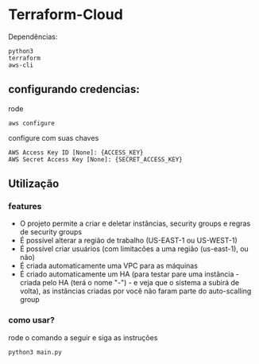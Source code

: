 # Terraform-Cloud
Dependências:
```
python3
terraform
aws-cli
```

## configurando credencias:

rode
```
aws configure 
```

configure com suas chaves
```
AWS Access Key ID [None]: {ACCESS_KEY}
AWS Secret Access Key [None]: {SECRET_ACCESS_KEY}
```

## Utilização

### features
* O projeto permite a criar e deletar instâncias, security groups e regras de security groups
* É possível alterar a região de trabalho (US-EAST-1 ou US-WEST-1)
* É possível criar usuários (com limitacões a uma região (us-east-1), ou não)
* É criada automaticamente uma VPC para as máquinas
* É criado automaticamente um HA (para testar pare uma instância - criada pelo HA (terá o nome "-") - e veja que o sistema a subirá de volta), as instâncias criadas por você não faram parte do auto-scalling group

### como usar?
rode o comando a seguir e siga as instruções
```
python3 main.py
```

